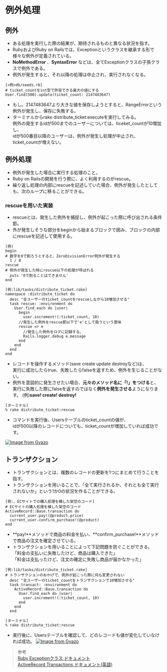 # 例外処理  
## 例外  
* ある処理を実行した際の結果が、期待されるものと異なる状況を指す。  
* RubyおよびRuby on Railsでは、Exceptionというクラスを継承する形で様々な例外が定義されている。  
*  **NoMethodError** 、**SyntaxError** などは、全てExceptionクラスの子孫クラスで例外である。  
* 例外が発生すると、それ以降の処理は中止され、実行されなくなる。  
```
[<例>db/seeds.rb]
# ticket_countをint型で許容できる最大の値にする
User.find(500).update(ticket_count: 2147483647)
```
* もし。2147483647より大きな値を保存しようとすると、RangeErrorという例外が発生し、保存に失敗する。  
* ターミナルからrake distribute_ticket:executeを実行してみる。  
例外の発生するidが500までのユーザーについては、ticeket_countが10増加し、  
idが500番目以降のユーザーは、例外が発生し処理が中止され、ticket_countが増えない。  

## 例外処理  
* 例外が発生した場合に実行する処理のこと。  
* Ruby on Railsの開発を行う際に、よく利用するのがrescue。
* 繰り返し処理の内部にrescueを記述していた場合、例外が発生したとしても、次のループに移ることができる。
### rescueを用いた実装  
* rescueとは、発生した例外を捕捉し、例外が起こった際に呼び出される条件節。  
* 外が発生しそうな部分をbeginから始まるブロックで囲み、ブロックの内部にrescueを記述して使用する。  

```
(例)
begin
# 数字を0で割ろうとすると、ZeroDivisionError例外が発生する
  1 / 0
rescue
# 例外が発生した時にrescue以下の処理が呼ばれる
  puts '0で割ることはできません'
end
```
```
[例:lib/tasks/distribute_ticket.rake]
namespace :distribute_ticket do
  desc "全ユーザーのticket_countをrescueしながら10増加させる"
  task rescue: :environment do
    User.find_each do |user|
      begin
        user.increment!(:ticket_count, 10)
      //発生した例外をrescue節以下で'e'として扱うという意味
      rescue => e
        //発生した例外をログに記録する。 
        Rails.logger.debug e.message
      end
    end
  end
end
```
* レコードを操作するメソッド(save create update destroyなど)は、<br>実行に成功したらtrue、失敗したらfalseを返すため、例外を生じることがない。  
* 例外を意図的に発生させたい場合、**元々のメソッド名に「!」をつける**と、<br>実行に失敗した際にfalseを返すのではなく**例外を発生させる**ようになります。
(例)**save! create! destroy!**  
```
[ターミナル]
% rake distribute_ticket:rescue
```
* コマンドを実行後、Usersテーブルのticket_countの値が、<br>idが500以降のレコードについても、ticket_countが増加していれば成功です。

[![Image from Gyazo](https://i.gyazo.com/650a54a9cb3dfe2bf7db2b7c3f738485.png)](https://gyazo.com/650a54a9cb3dfe2bf7db2b7c3f738485)
## トランザクション  
* トランザクションとは、複数のレコードの更新を1つにまとめて行うことを指す。  
* トランザクションを用いることで、「全て実行されるか、それとも全て実行されないか」という1か0の状況を作ることができる。  
```
[例:、ECサイトでの購入処理を模した架空のコード]
# ECサイトの購入処理を模した架空のコード
ActiveRecord::Base.transaction do 
  current_user.pay!(@product.price)
  current_user.confirm_purchase!(@product)
end
```
* **pay!**メソッドで商品の料金を払い、**confirm_purchase!**メソッドで商品の注文を確定させている。  
* トランザクションを用いることによって下記問題を防ぐことができる。  
「料金の支払いに失敗したけど、商品は購入できた」  
「料金は支払ったけど、注文の確定に失敗し商品が届かなかった」  

```
[例:lib/tasks/distribute_ticket.rake]
# トランザクションのおかげで、例外が起こった際に何も変更されない
  desc "全ユーザーのticket_countをトランザクションで10増加させる"
  task transact: :environment do
    ActiveRecord::Base.transaction do
      User.find_each do |user|
        user.increment!(:ticket_count, 10)
      end
    end
  end
```
```
[ターミナル]
% rake distribute_ticket:rescue
```
* 実行後に、Usersテーブルを確認して、どのレコードも値が変化していなければ成功。
[![Image from Gyazo](https://i.gyazo.com/8a7388418c26f18b1c891218d4908c1d.png)](https://gyazo.com/8a7388418c26f18b1c891218d4908c1d)

> 参考  
[Ruby Exceptionクラス ドキュメント](https://docs.ruby-lang.org/ja/latest/class/Exception.html)  
[ActiveRecord Transactions ドキュメント(英語)](http://api.rubyonrails.org/classes/ActiveRecord/Transactions/ClassMethods.html)  







